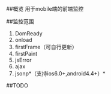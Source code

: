 ##概览
用于mobile端的前端监控

##监控范围
1. DomReady
2. onload
3. firstFrame（可自行更新）
4. firstPaint
5. jsError
6. ajax
7. jsonp*（支持ios6.0+,android4.4+）*

##TODO
